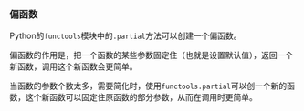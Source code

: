 ### 偏函数

Python的`functools`模块中的`.partial`方法可以创建一个偏函数。

偏函数的作用是，把一个函数的某些参数固定住（也就是设置默认值），返回一个新函数，调用这个新函数会更简单。

当函数的参数个数太多，需要简化时，使用`functools.partial`可以创一个新的函数，这个新函数可以固定住原函数的部分参数，从而在调用时更简单。